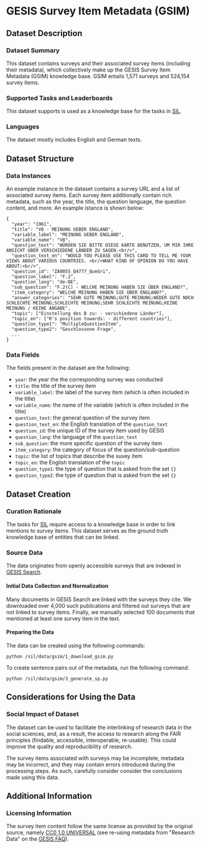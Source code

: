 # GESIS Survey Item Metadata (GSIM)

## Dataset Description

### Dataset Summary

This dataset contains surveys and their associated survey items (including their metadata), which collectively make up the GESIS Survey Item Metadata (GSIM) knowledge base. GSIM entails 1,571 surveys and 524,154 survey items.

### Supported Tasks and Leaderboards

This dataset supports is used as a knowledge base for the tasks in [SIL](../sild/README.md).

### Languages

The dataset mostly includes English and German texts.

## Dataset Structure

### Data Instances

An example instance in the dataset contains a survey URL and a list of associated survey items. Each survey item additionally contain rich metadata, such as the year, the title, the question language, the question content, and more. An example istance is shown below:

```
{
  "year": "1961", 
  "title": "V8 - MEINUNG UEBER ENGLAND", 
  "variable_label": "MEINUNG UEBER ENGLAND", 
  "variable_name": "V8", 
  "question_text": "WÜRDEN SIE BITTE DIESE KARTE BENUTZEN, UM MIR IHRE ANSICHT ÜBER VERSCHIEDENE LÄNDER ZU SAGEN.<br/>", 
  "question_text_en": "WOULD YOU PLEASE USE THIS CARD TO TELL ME YOUR VIEWS ABOUT VARIOUS COUNTRIES. <br/>WHAT KIND OF OPINION DO YOU HAVE ABOUT:<br/>", 
  "question_id": "ZA0055_Q4777_QueGri", 
  "question_label": "F.2", 
  "question_lang": "de-DE", 
  "sub_question": "F.2(C) - WELCHE MEINUNG HABEN SIE ÜBER ENGLAND?", 
  "item_category": "WELCHE MEINUNG HABEN SIE ÜBER ENGLAND?", 
  "answer_categories": "SEHR GUTE MEINUNG;GUTE MEINUNG;WEDER GUTE NOCH SCHLECHTE MEINUNG;SCHLECHTE MEINUNG;SEHR SCHLECHTE MEINUNG;KEINE MEINUNG / KEINE ANGABE", 
  "topic": ["Einstellung des B zu: - verschiedene Länder"], 
  "topic_en": ["R's position towards: - different countries"], 
  "question_type1": "MultipleQuestionItem", 
  "question_type2": "Geschlossene Frage",
  ...
}
```

### Data Fields

The fields present in the dataset are the following:

- `year`: the year the the corresponding survey was conducted
- `title`: the title of the survey item
- `variable_label`: the label of the survey item (which is often included in the title)
- `variable_name`: the name of the variable (which is often included in the title)
- `question_text`: the general question of the survey item
- `question_text_en`: the English translation of the `question_text`
- `question_id`: the unique ID of the survey item used by GESIS
- `question_lang`: the language of the `question_text`
- `sub_question`: the more specific question of the survey item
- `item_category`: the category of focus of the question/sub-question
- `topic`: the list of topics that describe the suvey item
- `topic_en`: the English translation of the `topic`
- `question_type1`: the type of question that is asked from the set `{}`
- `question_type2`: the type of question that is asked from the set `{}`

## Dataset Creation

### Curation Rationale

The tasks for [SIL](../sild/README.md) require access to a knowledge base in order to link mentions to survey items. This dataset serves as the ground truth knowledge base of entities that can be linked.

### Source Data

The data originates from openly accessible surveys that are indexed in [GESIS Search](https://search.gesis.org/).

#### Initial Data Collection and Normalization

Many documents in GESIS Search are linked with the surveys they cite. We downloaded over 4,000 such publications and filtered out surveys that are not linked to survey items. Finally, we manually selected 100 documents that mentioned at least one survey item in the text.

#### Preparing the Data

The data can be created using the following commands:
```
python /sil/data/gsim/1_download_gsim.py
```

To create sentence pairs out of the metadata, run the following command:
```
python /sil/data/gsim/3_generate_sp.py
```

## Considerations for Using the Data

### Social Impact of Dataset

The dataset can be used to facilitate the interlinking of research data in the social sciences, and, as a result, the access to research along the FAIR principles (findable, accessible, interoperable, re-usable). This could improve the quality and reproducibility of research. 

The survey items associated with surveys may be incomplete, metadata may be incorrect, and they may contain errors introduced during the processing steps. As such, carefully consider consider the conclusions made using this data.

## Additional Information

### Licensing Information

The survey item content follow the same license as provided by the original source, namely [CC0 1.0 UNIVERSAL](https://creativecommons.org/publicdomain/zero/1.0/) (see re-using metadata from "Research Data" on the [GESIS FAQ](https://search.gesis.org/faq)).